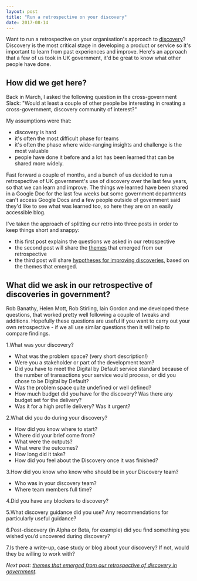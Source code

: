 ```yaml
---
layout: post
title: "Run a retrospective on your discovery"
date: 2017-08-14
---
```


Want to run a retrospective on your organisation's approach to [discovery](https://www.gov.uk/service-manual/agile-delivery/how-the-discovery-phase-works)? Discovery is the most critical stage in developing a product or service so it's important to learn from past experiences and improve. Here's an approach that a few of us took in UK government, it'd be great to know what other people have done.

## How did we get here?

Back in March, I asked the following question in the cross-government Slack:
"Would at least a couple of other people be interesting in creating a cross-government, discovery community of interest?"

My assumptions were that:

- discovery is hard
- it's often the most difficult phase for teams
- it's often the phase where wide-ranging insights and challenge is the most valuable
- people have done it before and a lot has been learned that can be shared more widely.

Fast forward a couple of months, and a bunch of us decided to run a retrospective of UK government's use of discovery over the last few years, so that we can learn and improve. The things we learned have been shared in a Google Doc for the last few weeks but some government departments can't access Google Docs and a few people outside of government said they'd like to see what was learned too, so here they are on an easily accessible blog.

I've taken the approach of splitting our retro into three posts in order to keep things short and snappy:

- this first post explains the questions we asked in our retrospective
- the second post will share the [themes](http://scottcolfer.com/2017/08/15/discovery-retro-themes.html) that emerged from our retrospective
- the third post will share [hypotheses for improving discoveries](http://scottcolfer.com/2017/08/19/improve-discovery.html), based on the themes that emerged.

## What did we ask in our retrospective of discoveries in government?

Rob Banathy, Helen Mott, Rob Stirling, Iain Gordon and me developed these questions, that worked pretty well following a couple of tweaks and additions. Hopefully these questions are useful if you want to carry out your own retrospective - if we all use similar questions then it will help to compare findings.

1.What was your discovery?

- What was the problem space? (very short description!)
- Were you a stakeholder or part of the development team?
- Did you have to meet the Digital by Default service standard because of the number of transactions your service would process, or did you chose to be Digital by Default?
- Was the problem space quite undefined or well defined?
- How much budget did you have for the discovery? Was there any budget set for the delivery?
- Was it for a high profile delivery? Was it urgent?

2.What did you do during your discovery?

- How did you know where to start?
- Where did your brief come from?
- What were the outputs?
- What were the outcomes?
- How long did it take?
- How did you feel about the Discovery once it was finished?

3.How did you know who know who should be in your Discovery team?

- Who was in your discovery team?
- Where team members full time?

4.Did you have any blockers to discovery?

5.What discovery guidance did you use? Any recommendations for particularly useful guidance?

6.Post-discovery (in Alpha or Beta, for example) did you find something you wished you’d uncovered during discovery?

7.Is there a write-up, case study or blog about your discovery?  If not, would they be willing to work with?

*Next post: [themes that emerged from our retrospective of discovery in government](http://scottcolfer.com/2017/08/15/discovery-retro-themes.html).*
